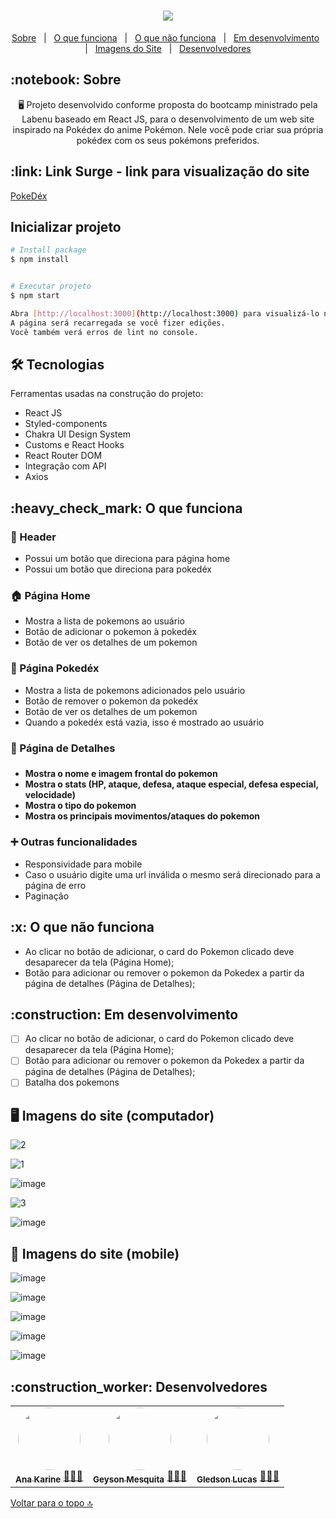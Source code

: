 <h1 id= "top" align="center"><img src="https://user-images.githubusercontent.com/94838711/158078960-ab5d5a98-be1b-4ee1-a17b-c41a847fa338.png" />
</h1>

<p align="center">
  <a href="#sobre">Sobre</a> &#xa0; | &#xa0; 
  <a href="#funciona">O que funciona</a> &#xa0; | &#xa0;
  <a href="#nao-funciona">O que não funciona</a> &#xa0; | &#xa0;
  <a href="#pendente">Em desenvolvimento</a> &#xa0; | &#xa0;
  <a href="#imagens">Imagens do Site</a>  &#xa0; | &#xa0;
  <a href="#desenvolvedores">Desenvolvedores</a> 
</p>

<h2 id="sobre">:notebook: Sobre </h2>

<p align="center">🖥️ Projeto desenvolvido conforme proposta do bootcamp ministrado pela Labenu baseado em React JS, para o desenvolvimento de um web site inspirado na Pokédex do anime Pokémon. Nele você pode criar sua própria pokédex com os seus pokémons preferidos. </p>

<h2 id="link">:link: Link Surge - link para visualização do site</h2>
 <a href="https://pokedex-vaughan3.surge.sh">PokeDéx</a>

## Inicializar projeto
```bash
# Install package
$ npm install


# Executar projeto
$ npm start

Abra [http://localhost:3000](http://localhost:3000) para visualizá-lo no navegador. 
A página será recarregada se você fizer edições.
Você também verá erros de lint no console.
```
<h2 id="tecnologias"> 🛠 Tecnologias </h2>

Ferramentas usadas na construção do projeto:

* React JS
* Styled-components
* Chakra UI Design System
* Customs e React Hooks
* React Router DOM
* Integração com API
* Axios

<h2 id="funciona">:heavy_check_mark: O que funciona</h2>
<h3> 👤 Header</h3>

* Possui um botão que direciona para página home
* Possui um botão que direciona para pokedéx

<h3>🏠 Página Home</h3>

* Mostra a lista de pokemons ao usuário
* Botão de adicionar o pokemon à pokedéx
* Botão de ver os detalhes de um pokemon

<h3>🔮 Página Pokedéx</h3>

* Mostra a lista de pokemons adicionados pelo usuário
* Botão de remover o pokemon da pokedéx
* Botão de ver os detalhes de um pokemon
* Quando a pokedéx está vazia, isso é mostrado ao usuário

<h3>👀 Página de Detalhes<h3> 

 <h4>
   
* Mostra o nome e imagem frontal do pokemon
* Mostra o stats (HP, ataque, defesa, ataque especial, defesa especial, velocidade)
* Mostra o tipo do pokemon
* Mostra os principais movimentos/ataques do pokemon
   
</h4>
  
<h3>➕ Outras funcionalidades</h3>
  
* Responsividade para mobile
* Caso o usuário digite uma url inválida o mesmo será direcionado para a página de erro
* Paginação
  
<h2 id="nao-funciona">:x: O que não funciona</h2>

* Ao clicar no botão de adicionar, o card do Pokemon clicado deve desaparecer da tela (Página Home);
* Botão para adicionar ou remover o pokemon da Pokedex a partir da página de detalhes (Página de Detalhes);
 
<h2 id="pendente">:construction: Em desenvolvimento</h2>

- [ ] Ao clicar no botão de adicionar, o card do Pokemon clicado deve desaparecer da tela (Página Home);
- [ ] Botão para adicionar ou remover o pokemon da Pokedex a partir da página de detalhes (Página de Detalhes);
- [ ] Batalha dos pokemons

<h2 id="imagens"> 🖥️ Imagens do site (computador)</h2>
  
![2](https://user-images.githubusercontent.com/94838711/158102210-f85342d8-53f9-43ff-af1e-545cede78f28.png)
  
![1](https://user-images.githubusercontent.com/94838711/158102215-253ad9b9-114b-419e-94f6-bc458d3aebac.png)
  
![image](https://user-images.githubusercontent.com/94838711/158102496-9defe43f-7324-45c2-8e61-c420fac74f49.png)
  
![3](https://user-images.githubusercontent.com/94838711/158102217-041ecd64-6a31-4596-8b6f-cc325bc67267.png)
  
![image](https://user-images.githubusercontent.com/94838711/158102297-7fb2328b-3c6f-49fd-bcf7-be43ab0f819d.png)

<h2> 📱 Imagens do site (mobile)</h2>

![image](https://user-images.githubusercontent.com/94838711/158102630-0855cc00-cb4a-4396-bcec-7f7f26b81834.png)

![image](https://user-images.githubusercontent.com/94838711/158102677-29ec7bda-ba39-48e1-a12d-fc6494939cd1.png)

![image](https://user-images.githubusercontent.com/94838711/158102694-3c680fcd-aa80-453c-85b1-5fccaa9a3fd0.png)

![image](https://user-images.githubusercontent.com/94838711/158102710-be5ea9df-330b-4686-a526-4453371e7564.png)

![image](https://user-images.githubusercontent.com/94838711/158102728-3937c4ba-bd9a-4c3c-aa93-8d8f63469452.png)
  
<h2 id="desenvolvedores">:construction_worker: Desenvolvedores</h2>

<table> 
<tr>
 
 <td align="center"><a href="https://github.com/future4code/vaughan-Ana-Silva"><img style="border-radius: 50%" src="https://user-images.githubusercontent.com/94838711/158080211-ef52ad45-7600-4479-998b-f6c423de7576.png" width="100px" alt=""/>
 <br />
 <sub><b>Ana Karine</b></sub></a> <a href="https://github.com/future4code/vaughan-Ana-Silva">👩🏻‍💻</a></td>
  
  <td align="center"><a href="https://github.com/future4code/vaughan-Geyson-Sousa"><img style="border-radius: 50%" src="https://user-images.githubusercontent.com/94838711/158080839-3526a9ab-2ccf-4278-bd97-6e4f8c1a424d.png" width="100px" alt=""/>
 <br />
 <sub><b>Geyson Mesquita</b></sub></a> <a href="https://github.com/future4code/vaughan-Geyson-Sousa">👨🏽‍💻</a></td>
  
  <td align="center"><a href="https://github.com/future4code/vaughan-Gledson-Souto"><img style="border-radius: 50%" src="https://user-images.githubusercontent.com/94838711/158081019-60ba355e-131e-4b30-bf9f-c6ab73ea976c.png" width="100px" alt=""/>
 <br />
 <sub><b>Gledson Lucas</b></sub></a> <a href="https://github.com/future4code/vaughan-Gledson-Souto">🧑🏻‍💻</a></td>

</tr>
</table>

<a href="#top">Voltar para o topo 🔝</a>
